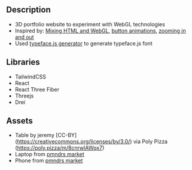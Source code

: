 ## Description

- 3D portfolio website to experiment with WebGL technologies
- Inspired by: [Mixing HTML and WebGL](https://codesandbox.io/s/9keg6), [button animations](https://codesandbox.io/s/ioxywi), [zooming in and out](https://guillaumegouessan.com/)
- Used [typeface.js generator](http://gero3.github.io/facetype.js/) to generate typeface.js font

## Libraries

- TailwindCSS
- React
- React Three Fiber
- Threejs
- Drei

## Assets

- Table by jeremy [CC-BY] (https://creativecommons.org/licenses/by/3.0/) via Poly Pizza (https://poly.pizza/m/8cnrwlAWqx7)
- Laptop from [pmndrs market](https://market.pmnd.rs/model/macbook)
- Phone from [pmndrs market](https://market.pmnd.rs/model/iphone-x)
